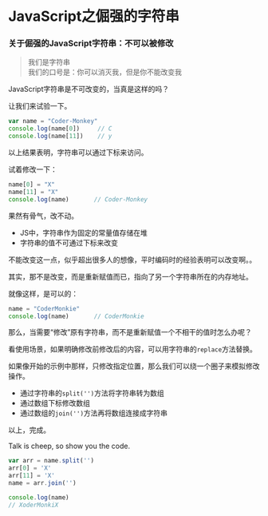 # JavaScript之倔强的字符串

### 关于倔强的JavaScript字符串：不可以被修改

> 我们是字符串  
  我们的口号是：你可以消灭我，但是你不能改变我

JavaScript字符串是不可改变的，当真是这样的吗？

让我们来试验一下。

```js
var name = "Coder-Monkey"
console.log(name[0])     // C
console.log(name[11])    // y
```

以上结果表明，字符串可以通过下标来访问。

试着修改一下：
```js
name[0] = "X"
name[11] = "X"
console.log(name)       // Coder-Monkey
```

果然有骨气，改不动。

+ JS中，字符串作为固定的常量值存储在堆
+ 字符串的值不可通过下标来改变

不能改变这一点，似乎超出很多人的想像，平时编码时的经验表明可以改变啊。。

其实，那不是改变，而是重新赋值而已，指向了另一个字符串所在的内存地址。

就像这样，是可以的：
```js
name = "CoderMonkie"
console.log(name)       // CoderMonkie
```

那么，当需要“修改”原有字符串，而不是重新赋值一个不相干的值时怎么办呢？

看使用场景，如果明确修改前修改后的内容，可以用字符串的`replace`方法替换。

如果像开始的示例中那样，只修改指定位置，那么我们可以绕一个圈子来模拟修改操作。

+ 通过字符串的`split('')`方法将字符串转为数组
+ 通过数组下标修改数组
+ 通过数组的`join('')`方法再将数组连接成字符串

以上，完成。

Talk is cheep, so show you the code.

```js
var arr = name.split('')
arr[0] = 'X'
arr[11] = 'X'
name = arr.join('')

console.log(name)
// XoderMonkiX
```
